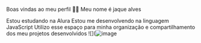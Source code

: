 Boas vindas ao meu perfil 💙💙
Meu nome é jaque alves

Estou estudando na Alura
Estou me desenvolvendo na linguagem JavaScript
Utilizo esse espaço para minha organização e compartilhamento dos meu projetos desenvolvidos
![](![image](https://www.google.com/url?sa=i&url=https%3A%2F%2Fwww.popularmechanics.com%2Ftechnology%2Fa21457%2Fthe-gif-is-dead-long-live-the-gif%2F&psig=AOvVaw3KAEnOTqL4mbMU2vuxF0S3&ust=1723923095141000&source=images&cd=vfe&opi=89978449&ved=0CBEQjRxqFwoTCPiDj5Gg-ocDFQAAAAAdAAAAABAJ)

